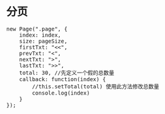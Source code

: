# 分页


<pre>
new Page(".page", {
	index: index,
	size: pageSize,
	firstTxt: "&lt;&lt;",
	prevTxt: "&lt;",
	nextTxt: "&gt;",
	lastTxt: "&gt;&gt;",
	total: 30, //先定义一个假的总数量
	callback: function(index) {
		//this.setTotal(total) 使用此方法修改总数量
		console.log(index)
	}
});
</pre>
